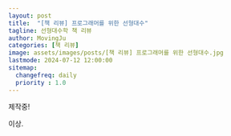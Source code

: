```yaml
---
layout: post
title:  "[책 리뷰] 프로그래머를 위한 선형대수"
tagline: 선형대수학 책 리뷰
author: MovingJu
categories: [책 리뷰]
image: assets/images/posts/[책 리뷰] 프로그래머를 위한 선형대수.jpg
lastmode: 2024-07-12 12:00:00
sitemap:
  changefreq: daily
  priority : 1.0
---
```


제작중!

이상.
